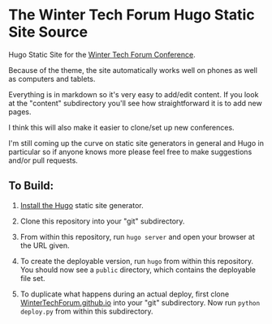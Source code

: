 # The Winter Tech Forum Hugo Static Site Source

Hugo Static Site for the [Winter Tech Forum Conference](www.WinterTechForum.com).

Because of the theme, the site automatically works well on phones as well as
computers and tablets.

Everything is in markdown so it's very easy to add/edit content. If you look
at the "content" subdirectory you'll see how straightforward it is to add new
pages.

I think this will also make it easier to clone/set up new conferences.

I'm still coming up the curve on static site generators in general and Hugo in
particular so if anyone knows more please feel free to make suggestions and/or
pull requests.

## To Build:

1.  [Install the Hugo](https://hugodocs.info/getting-started/installing/#quick-install) static site generator.

2.  Clone this repository into your "git" subdirectory.

3.  From within this repository, run `hugo server` and open your browser at the URL given.

4.  To create the deployable version, run `hugo` from within this repository.
    You should now see a `public` directory, which contains the deployable file
    set.

5.  To duplicate what happens during an actual deploy, first clone
    [WinterTechForum.github.io](https://github.com/WinterTechForum/WinterTechForum.github.io)
    into your "git" subdirectory. Now run `python deploy.py` from within this
    subdirectory.
